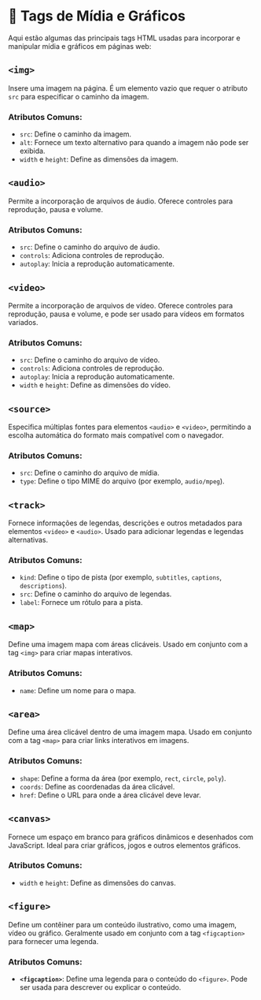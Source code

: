 # 📸 Tags de Mídia e Gráficos
Aqui estão algumas das principais tags HTML usadas para incorporar e manipular mídia e gráficos em páginas web:

## **`<img>`**
Insere uma imagem na página. É um elemento vazio que requer o atributo `src` para especificar o caminho da imagem.

### Atributos Comuns:
- `src`: Define o caminho da imagem.
- `alt`: Fornece um texto alternativo para quando a imagem não pode ser exibida.
- `width` e `height`: Define as dimensões da imagem.

## **`<audio>`**
Permite a incorporação de arquivos de áudio. Oferece controles para reprodução, pausa e volume.

### Atributos Comuns:
- `src`: Define o caminho do arquivo de áudio.
- `controls`: Adiciona controles de reprodução.
- `autoplay`: Inicia a reprodução automaticamente.

## **`<video>`**
Permite a incorporação de arquivos de vídeo. Oferece controles para reprodução, pausa e volume, e pode ser usado para vídeos em formatos variados.

### Atributos Comuns:
- `src`: Define o caminho do arquivo de vídeo.
- `controls`: Adiciona controles de reprodução.
- `autoplay`: Inicia a reprodução automaticamente.
- `width` e `height`: Define as dimensões do vídeo.

## **`<source>`**
Especifica múltiplas fontes para elementos `<audio>` e `<video>`, permitindo a escolha automática do formato mais compatível com o navegador.

### Atributos Comuns:
- `src`: Define o caminho do arquivo de mídia.
- `type`: Define o tipo MIME do arquivo (por exemplo, `audio/mpeg`).

## **`<track>`**
Fornece informações de legendas, descrições e outros metadados para elementos `<video>` e `<audio>`. Usado para adicionar legendas e legendas alternativas.

### Atributos Comuns:
- `kind`: Define o tipo de pista (por exemplo, `subtitles`, `captions`, `descriptions`).
- `src`: Define o caminho do arquivo de legendas.
- `label`: Fornece um rótulo para a pista.

## **`<map>`**
Define uma imagem mapa com áreas clicáveis. Usado em conjunto com a tag `<img>` para criar mapas interativos.

### Atributos Comuns:
- `name`: Define um nome para o mapa.

## **`<area>`**
Define uma área clicável dentro de uma imagem mapa. Usado em conjunto com a tag `<map>` para criar links interativos em imagens.

### Atributos Comuns:
- `shape`: Define a forma da área (por exemplo, `rect`, `circle`, `poly`).
- `coords`: Define as coordenadas da área clicável.
- `href`: Define o URL para onde a área clicável deve levar.

## **`<canvas>`**
Fornece um espaço em branco para gráficos dinâmicos e desenhados com JavaScript. Ideal para criar gráficos, jogos e outros elementos gráficos.

### Atributos Comuns:
- `width` e `height`: Define as dimensões do canvas.

## **`<figure>`**
Define um contêiner para um conteúdo ilustrativo, como uma imagem, vídeo ou gráfico. Geralmente usado em conjunto com a tag `<figcaption>` para fornecer uma legenda.

### Atributos Comuns:
- **`<figcaption>`**: Define uma legenda para o conteúdo do `<figure>`. Pode ser usada para descrever ou explicar o conteúdo.




